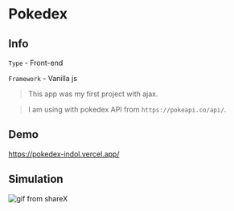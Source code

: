 # Pokedex
## Info
``Type`` - Front-end

``Framework`` -  Vanilla js



>This app was my first project with ajax.

>I am using with pokedex API from `https://pokeapi.co/api/`.

## Demo
https://pokedex-indol.vercel.app/


## Simulation
![gif from shareX](GIF.gif)
